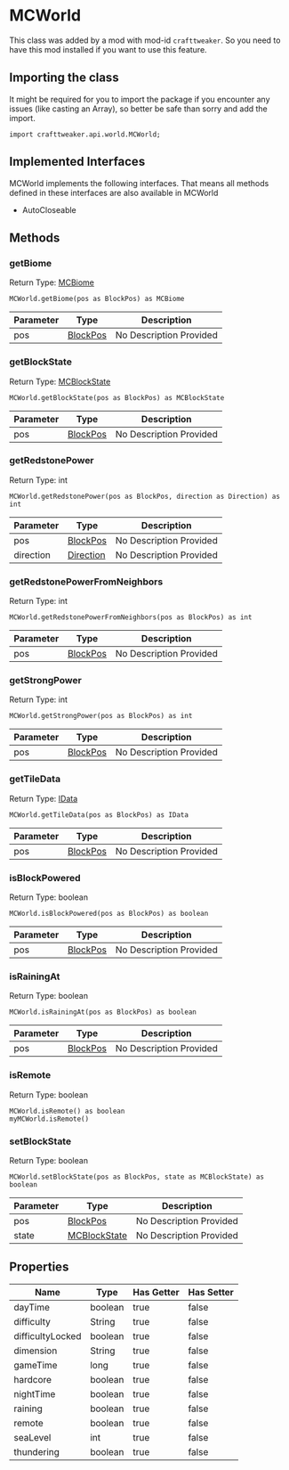 # MCWorld

This class was added by a mod with mod-id `crafttweaker`. So you need to have this mod installed if you want to use this feature.

## Importing the class

It might be required for you to import the package if you encounter any issues (like casting an Array), so better be safe than sorry and add the import.
```zenscript
import crafttweaker.api.world.MCWorld;
```


## Implemented Interfaces
MCWorld implements the following interfaces. That means all methods defined in these interfaces are also available in MCWorld

- AutoCloseable
## Methods

### getBiome

Return Type: [MCBiome](/vanilla/api/world/MCBiome)

```zenscript
MCWorld.getBiome(pos as BlockPos) as MCBiome
```
| Parameter | Type | Description |
|-----------|------|-------------|
| pos | [BlockPos](/vanilla/api/util/BlockPos) | No Description Provided |
### getBlockState

Return Type: [MCBlockState](/vanilla/api/blocks/MCBlockState)

```zenscript
MCWorld.getBlockState(pos as BlockPos) as MCBlockState
```
| Parameter | Type | Description |
|-----------|------|-------------|
| pos | [BlockPos](/vanilla/api/util/BlockPos) | No Description Provided |
### getRedstonePower

Return Type: int

```zenscript
MCWorld.getRedstonePower(pos as BlockPos, direction as Direction) as int
```
| Parameter | Type | Description |
|-----------|------|-------------|
| pos | [BlockPos](/vanilla/api/util/BlockPos) | No Description Provided |
| direction | [Direction](/vanilla/api/util/Direction) | No Description Provided |
### getRedstonePowerFromNeighbors

Return Type: int

```zenscript
MCWorld.getRedstonePowerFromNeighbors(pos as BlockPos) as int
```
| Parameter | Type | Description |
|-----------|------|-------------|
| pos | [BlockPos](/vanilla/api/util/BlockPos) | No Description Provided |
### getStrongPower

Return Type: int

```zenscript
MCWorld.getStrongPower(pos as BlockPos) as int
```
| Parameter | Type | Description |
|-----------|------|-------------|
| pos | [BlockPos](/vanilla/api/util/BlockPos) | No Description Provided |
### getTileData

Return Type: [IData](/vanilla/api/data/IData)

```zenscript
MCWorld.getTileData(pos as BlockPos) as IData
```
| Parameter | Type | Description |
|-----------|------|-------------|
| pos | [BlockPos](/vanilla/api/util/BlockPos) | No Description Provided |
### isBlockPowered

Return Type: boolean

```zenscript
MCWorld.isBlockPowered(pos as BlockPos) as boolean
```
| Parameter | Type | Description |
|-----------|------|-------------|
| pos | [BlockPos](/vanilla/api/util/BlockPos) | No Description Provided |
### isRainingAt

Return Type: boolean

```zenscript
MCWorld.isRainingAt(pos as BlockPos) as boolean
```
| Parameter | Type | Description |
|-----------|------|-------------|
| pos | [BlockPos](/vanilla/api/util/BlockPos) | No Description Provided |
### isRemote

Return Type: boolean

```zenscript
MCWorld.isRemote() as boolean
myMCWorld.isRemote()
```
### setBlockState

Return Type: boolean

```zenscript
MCWorld.setBlockState(pos as BlockPos, state as MCBlockState) as boolean
```
| Parameter | Type | Description |
|-----------|------|-------------|
| pos | [BlockPos](/vanilla/api/util/BlockPos) | No Description Provided |
| state | [MCBlockState](/vanilla/api/blocks/MCBlockState) | No Description Provided |

## Properties

| Name | Type | Has Getter | Has Setter |
|------|------|------------|------------|
| dayTime | boolean | true | false |
| difficulty | String | true | false |
| difficultyLocked | boolean | true | false |
| dimension | String | true | false |
| gameTime | long | true | false |
| hardcore | boolean | true | false |
| nightTime | boolean | true | false |
| raining | boolean | true | false |
| remote | boolean | true | false |
| seaLevel | int | true | false |
| thundering | boolean | true | false |

